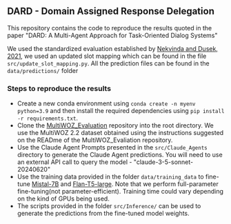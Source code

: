 ## DARD - Domain Assigned Response Delegation

This repository contains the code to reproduce the results quoted in the paper "DARD: A Multi-Agent Approach for Task-Oriented Dialog Systems"

We used the standardized evaluation established by [Nekvinda and Dusek,
2021](https://github.com/Tomiinek/MultiWOZ_Evaluation), we used an updated slot mapping which can be found in the file ```src/update_slot_mapping.py```. All the prediction files can be found in the ```data/predictions/``` folder

### Steps to reproduce the results

- Create a new conda environment using ```conda create -n myenv python=3.9``` and then install the required dependencies using ```pip install -r requirements.txt```.
- Clone the [MultiWOZ_Evaluation](https://github.com/Tomiinek/MultiWOZ_Evaluation) repository into the root directory. We use the MultiWOZ 2.2 dataset obtained using the instructions suggested on the READme of the MultiWOZ_Evaliation repository.
- Use the Claude Agent Prompts presented in the ```src/Claude_Agents``` directory to generate the Claude Agent predictions. You will need to use an external API call to query the model - "claude-3-5-sonnet-20240620"
- Use the training data provided in the folder ```data/training_data``` to fine-tune [Mistal-7B](https://huggingface.co/mistralai/Mistral-7B-v0.1) and [Flan-T5-large](https://huggingface.co/google/flan-t5-large). Note that we perform full-parameter fine-tuning(not parameter-efficient). Training time could vary depending on the kind of GPUs being used.
- The scripts provided in the folder ```src/Inference/``` can be used to generate the predictions from the fine-tuned model weights.
